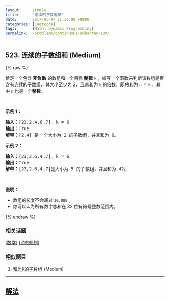 ```yaml
---
layout:     single
title:      "连续的子数组和"
date:       2017-06-07 21:30:00 +0800
categories: [Leetcode]
tags:       [Math, Dynamic Programming]
permalink:  /problems/continuous-subarray-sum/
---
```


## 523. 连续的子数组和 (Medium)

{% raw %}

<p>给定一个包含<strong> 非负数</strong> 的数组和一个目标<strong> 整数</strong> <code>k</code> ，编写一个函数来判断该数组是否含有连续的子数组，其大小至少为 2，且总和为 <code>k</code> 的倍数，即总和为 <code>n * k</code> ，其中 <code>n</code> 也是一个<strong>整数</strong>。</p>

<p> </p>

<p><strong>示例 1：</strong></p>

<pre>
<strong>输入：</strong>[23,2,4,6,7], k = 6
<strong>输出：</strong>True
<strong>解释：</strong>[2,4] 是一个大小为 2 的子数组，并且和为 6。
</pre>

<p><strong>示例 2：</strong></p>

<pre>
<strong>输入：</strong>[23,2,6,4,7], k = 6
<strong>输出：</strong>True
<strong>解释：</strong>[23,2,6,4,7]是大小为 5 的子数组，并且和为 42。
</pre>

<p> </p>

<p><strong>说明：</strong></p>

<ul>
	<li>数组的长度不会超过 <code>10,000</code> 。</li>
	<li>你可以认为所有数字总和在 32 位有符号整数范围内。</li>
</ul>

{% endraw %}

### 相关话题
  [[数学](https://github.com/openset/leetcode/tree/master/tag/math/README.md)]
  [[动态规划](https://github.com/openset/leetcode/tree/master/tag/dynamic-programming/README.md)]

### 相似题目
  1. [和为K的子数组](/problems/subarray-sum-equals-k) (Medium)

---

## [解法](https://github.com/openset/leetcode/tree/master/problems/continuous-subarray-sum)
